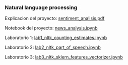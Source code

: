 
### Natural language processing


Explicacion del proyecto: [sentiment_analisis.pdf](latex/out/sentiment_analisis.pdf)

Notebook del proyecto: [news_analysis.ipynb](notebooks/news_analysis.ipynb)

Laboratorio 1: [lab1_nltk_counting_estimates.ipynb](notebooks/lab1_nltk_counting_estimates.ipynb)

Laboratorio 2: [lab2_nltk_part_of_speech.ipynb](notebooks/lab2_nltk_part_of_speech.ipynb)

Laboratorio 3: [lab3_nltk_sklern_features_vectorizer.ipynb](notebooks/lab3_nltk_sklern_features_vectorizer.ipynb)


